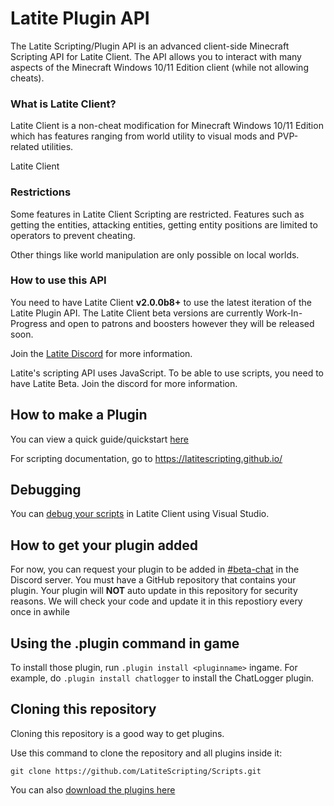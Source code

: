 # Latite Plugin API

The Latite Scripting/Plugin API is an advanced client-side Minecraft Scripting API for Latite Client. The API allows you to interact with many aspects of the Minecraft Windows 10/11 Edition client (while not allowing cheats).

### What is Latite Client?
Latite Client is a non-cheat modification for Minecraft Windows 10/11 Edition which has features ranging from world utility to visual mods and PVP-related utilities. 

Latite Client 
### Restrictions
Some features in Latite Client Scripting are restricted. Features such as getting the entities, attacking entities, getting entity positions are limited to operators to prevent cheating.

Other things like world manipulation are only possible on local worlds.

### How to use this API

You need to have Latite Client **v2.0.0b8+** to use the latest iteration of the Latite Plugin API. The Latite Client beta versions are currently Work-In-Progress and open to patrons and boosters however they will be released soon.

Join the [Latite Discord](https://discord.gg/latite) for more information.

Latite's scripting API uses JavaScript. To be able to use scripts, you need to have Latite Beta. Join the discord for more information.

## How to make a Plugin

You can view a quick guide/quickstart [here](https://github.com/LatiteScripting/Scripts/tree/master/how-to-make-a-script.md)

For scripting documentation, go to https://latitescripting.github.io/

## Debugging

You can [debug your scripts](https://github.com/LatiteScripting/Scripts/tree/master/debugging.md) in Latite Client using Visual Studio.

## How to get your plugin added
For now, you can request your plugin to be added in [#beta-chat](https://discord.com/channels/885656043521179680/1058027973065842698) in the Discord server. You must have a GitHub repository that contains your plugin. Your plugin will **NOT** auto update in this repository for security reasons. We will check your code and update it in this repostiory every once in awhile

## Using the .plugin command in game
To install those plugin, run `.plugin install <pluginname>` ingame. For example, do `.plugin install chatlogger` to install the ChatLogger plugin.

## Cloning this repository
Cloning this repository is a good way to get plugins.

Use this command to clone the repository and all plugins inside it:
```console
git clone https://github.com/LatiteScripting/Scripts.git
```
You can also [download the plugins here](https://github.com/LatiteScripting/Scripts/archive/refs/heads/master.zip)
